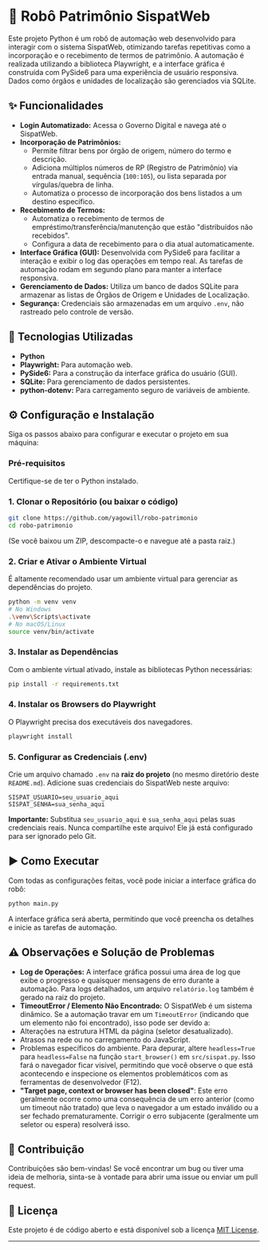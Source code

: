 # 🤖 Robô Patrimônio SispatWeb

Este projeto Python é um robô de automação web desenvolvido para interagir com o sistema SispatWeb, otimizando tarefas repetitivas como a incorporação e o recebimento de termos de patrimônio. A automação é realizada utilizando a biblioteca Playwright, e a interface gráfica é construída com PySide6 para uma experiência de usuário responsiva. Dados como órgãos e unidades de localização são gerenciados via SQLite.

## ✨ Funcionalidades

- **Login Automatizado:** Acessa o Governo Digital e navega até o SispatWeb.
- **Incorporação de Patrimônios:**
  - Permite filtrar bens por órgão de origem, número do termo e descrição.
  - Adiciona múltiplos números de RP (Registro de Patrimônio) via entrada manual, sequência (`100:105`), ou lista separada por vírgulas/quebra de linha.
  - Automatiza o processo de incorporação dos bens listados a um destino específico.
- **Recebimento de Termos:**
  - Automatiza o recebimento de termos de empréstimo/transferência/manutenção que estão "distribuídos não recebidos".
  - Configura a data de recebimento para o dia atual automaticamente.
- **Interface Gráfica (GUI):** Desenvolvida com PySide6 para facilitar a interação e exibir o log das operações em tempo real. As tarefas de automação rodam em segundo plano para manter a interface responsiva.
- **Gerenciamento de Dados:** Utiliza um banco de dados SQLite para armazenar as listas de Órgãos de Origem e Unidades de Localização.
- **Segurança:** Credenciais são armazenadas em um arquivo `.env`, não rastreado pelo controle de versão.

## 🚀 Tecnologias Utilizadas

- **Python**
- **Playwright:** Para automação web.
- **PySide6:** Para a construção da interface gráfica do usuário (GUI).
- **SQLite:** Para gerenciamento de dados persistentes.
- **python-dotenv:** Para carregamento seguro de variáveis de ambiente.

## ⚙️ Configuração e Instalação

Siga os passos abaixo para configurar e executar o projeto em sua máquina:

### Pré-requisitos

Certifique-se de ter o Python instalado.

### 1. Clonar o Repositório (ou baixar o código)

```bash
git clone https://github.com/yagowill/robo-patrimonio
cd robo-patrimonio
```

(Se você baixou um ZIP, descompacte-o e navegue até a pasta raiz.)

### 2. Criar e Ativar o Ambiente Virtual

É altamente recomendado usar um ambiente virtual para gerenciar as dependências do projeto.

```bash
python -m venv venv
# No Windows
.\venv\Scripts\activate
# No macOS/Linux
source venv/bin/activate
```

### 3. Instalar as Dependências

Com o ambiente virtual ativado, instale as bibliotecas Python necessárias:

```bash
pip install -r requirements.txt
```

### 4. Instalar os Browsers do Playwright

O Playwright precisa dos executáveis dos navegadores.

```bash
playwright install
```

### 5. Configurar as Credenciais (.env)

Crie um arquivo chamado `.env` na **raiz do projeto** (no mesmo diretório deste `README.md`). Adicione suas credenciais do SispatWeb neste arquivo:

```text
SISPAT_USUARIO=seu_usuario_aqui
SISPAT_SENHA=sua_senha_aqui
```

**Importante:** Substitua `seu_usuario_aqui` e `sua_senha_aqui` pelas suas credenciais reais. Nunca compartilhe este arquivo! Ele já está configurado para ser ignorado pelo Git.

## ▶️ Como Executar

Com todas as configurações feitas, você pode iniciar a interface gráfica do robô:

```bash
python main.py
```

A interface gráfica será aberta, permitindo que você preencha os detalhes e inicie as tarefas de automação.

## ⚠️ Observações e Solução de Problemas

- **Log de Operações:** A interface gráfica possui uma área de log que exibe o progresso e quaisquer mensagens de erro durante a automação. Para logs detalhados, um arquivo `relatório.log` também é gerado na raiz do projeto.
- **TimeoutError / Elemento Não Encontrado:** O SispatWeb é um sistema dinâmico. Se a automação travar em um `TimeoutError` (indicando que um elemento não foi encontrado), isso pode ser devido a:
- Alterações na estrutura HTML da página (seletor desatualizado).
- Atrasos na rede ou no carregamento do JavaScript.
- Problemas específicos do ambiente.
    Para depurar, altere `headless=True` para `headless=False` na função `start_browser()` em `src/sispat.py`. Isso fará o navegador ficar visível, permitindo que você observe o que está acontecendo e inspecione os elementos problemáticos com as ferramentas de desenvolvedor (F12).
- **"Target page, context or browser has been closed"**: Este erro geralmente ocorre como uma consequência de um erro anterior (como um timeout não tratado) que leva o navegador a um estado inválido ou a ser fechado prematuramente. Corrigir o erro subjacente (geralmente um seletor ou espera) resolverá isso.

## 🤝 Contribuição

Contribuições são bem-vindas! Se você encontrar um bug ou tiver uma ideia de melhoria, sinta-se à vontade para abrir uma issue ou enviar um pull request.

## 📄 Licença

Este projeto é de código aberto e está disponível sob a licença [MIT License](https://opensource.org/licenses/MIT).

---
